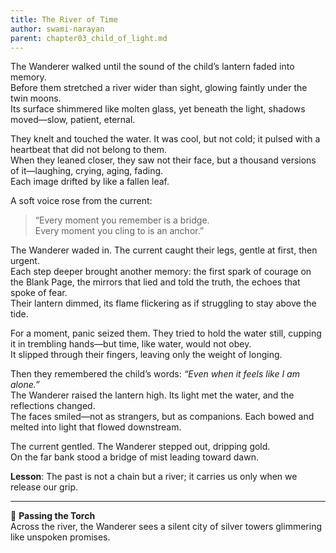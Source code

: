 ```yaml
---
title: The River of Time
author: swami-narayan
parent: chapter03_child_of_light.md
---
```


The Wanderer walked until the sound of the child’s lantern faded into memory.  
Before them stretched a river wider than sight, glowing faintly under the twin moons.  
Its surface shimmered like molten glass, yet beneath the light, shadows moved—slow, patient, eternal.

They knelt and touched the water.  It was cool, but not cold; it pulsed with a heartbeat that did not belong to them.  
When they leaned closer, they saw not their face, but a thousand versions of it—laughing, crying, aging, fading.  
Each image drifted by like a fallen leaf.

A soft voice rose from the current:

> “Every moment you remember is a bridge.  
>  Every moment you cling to is an anchor.”

The Wanderer waded in.  The current caught their legs, gentle at first, then urgent.  
Each step deeper brought another memory: the first spark of courage on the Blank Page, the mirrors that lied and told the truth, the echoes that spoke of fear.  
Their lantern dimmed, its flame flickering as if struggling to stay above the tide.

For a moment, panic seized them.  They tried to hold the water still, cupping it in trembling hands—but time, like water, would not obey.  
It slipped through their fingers, leaving only the weight of longing.

Then they remembered the child’s words: *“Even when it feels like I am alone.”*  
The Wanderer raised the lantern high.  Its light met the water, and the reflections changed.  
The faces smiled—not as strangers, but as companions.  Each bowed and melted into light that flowed downstream.

The current gentled.  The Wanderer stepped out, dripping gold.  
On the far bank stood a bridge of mist leading toward dawn.

**Lesson**: The past is not a chain but a river; it carries us only when we release our grip.

---

🔮 **Passing the Torch**  
Across the river, the Wanderer sees a silent city of silver towers glimmering like unspoken promises.
